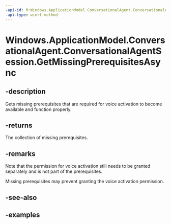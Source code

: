 ```yaml
---
-api-id: M:Windows.ApplicationModel.ConversationalAgent.ConversationalAgentSession.GetMissingPrerequisitesAsync
-api-type: winrt method
---
```


# Windows.ApplicationModel.ConversationalAgent.ConversationalAgentSession.GetMissingPrerequisitesAsync

<!--
public Windows.Foundation.IAsyncOperation<System.Collections.Generic.IReadOnlyList<Windows.ApplicationModel.ConversationalAgent.ConversationalAgentVoiceActivationPrerequisiteKind>> GetMissingPrerequisitesAsync ();
-->

## -description

Gets missing prerequisites that are required for voice activation to become available and function properly.

## -returns

The collection of missing prerequisites.

## -remarks

Note that the permission for voice activation still needs to be granted separately and is not part of the prerequisites.

Missing prerequisites may prevent granting the voice activation permission.

## -see-also

## -examples

